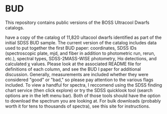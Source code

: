 # BUD
This repository contains public versions of the BOSS Ultracool Dwarfs catalogs. 

have a copy of the catalog of 11,820 ultacool dwarfs identified as part of the initial SDSS BUD sample. The current version of the catalog includes data used to put together the first BUD paper: coordinates, SDSS IDs (spectroscopic plate, mjd, and fiber in addition to photometric run, rerun, etc.), spectral types, SDSS-2MASS-WISE photometry, Hα detections, and calculated χ values. Please look at the associated README file for definitions of each column, and see the BUD I paper for additional discussion. Generally, measurements are included whether they were considered "good" or "bad," so please pay attention to the various flags included.
To view a handful for spectra, I reccomend using the SDSS finding chart service (then click explore) or try the SDSS quicklook tool (search options are in the left menu bar). Both of those tools should have the option to download the spectrum you are looking at. For bulk downloads (probably worth it for tens to thousands of spectra), see this site for instructions.
